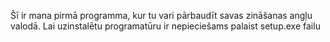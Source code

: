 Šī ir mana pirmā programma, kur tu vari pārbaudīt savas zināšanas angļu valodā.
Lai uzinstalētu programatūru ir nepieciešams palaist setup.exe failu
